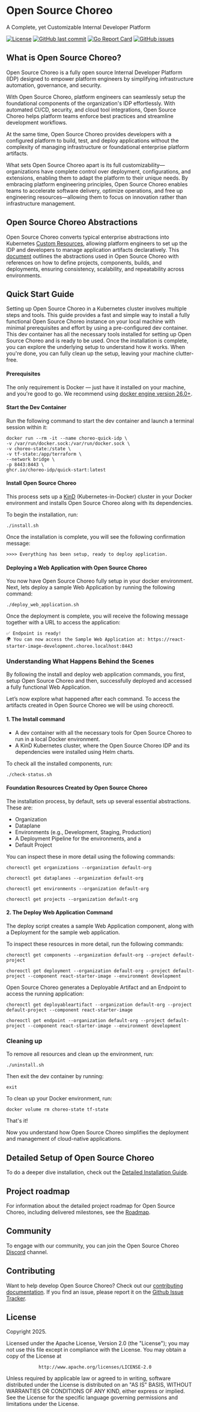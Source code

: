 # Open Source Choreo
A Complete, yet Customizable Internal Developer Platform

[![License](https://img.shields.io/badge/License-Apache%202.0-blue.svg)](https://opensource.org/licenses/Apache-2.0)
[![GitHub last commit](https://img.shields.io/github/last-commit/choreo-idp/choreo.svg)](https://github.com/choreo-idp/choreo/commits/main)
[![Go Report Card](https://goreportcard.com/badge/github.com/choreo-idp/choreo)](https://goreportcard.com/report/github.com/choreo-idp/choreo)
[![GitHub issues](https://img.shields.io/github/issues/choreo-idp/choreo.svg)](https://github.com/choreo-idp/choreo/issues)

## What is Open Source Choreo?
Open Source Choreo is a fully open source Internal Developer Platform (IDP) designed to empower platform engineers by simplifying infrastructure automation, governance, and security. 

With Open Source Choreo, platform engineers can seamlessly setup the foundational components of the organization's IDP effortlessly. With automated CI/CD, security, and cloud tool integrations, Open Source Choreo helps platform teams enforce best practices and streamline development workflows.

At the same time, Open Source Choreo provides developers with a configured platform to build, test, and deploy applications without the complexity of managing infrastructure or foundational enterprise platform artifacts. 

What sets Open Source Choreo apart is its full customizability—organizations have complete control over deployment, configurations, and extensions, enabling them to adapt the platform to their unique needs. By embracing platform engineering principles, Open Source Choreo enables teams to accelerate software delivery, optimize operations, and free up engineering resources—allowing them to focus on innovation rather than infrastructure management.

[//]: # (Architecture Diagram)

##  Open Source Choreo Abstractions 

Open Source Choreo converts typical enterprise abstractions into Kubernetes [Custom Resources](https://kubernetes.io/docs/concepts/extend-kubernetes/api-extension/custom-resources/), allowing platform engineers to set up the IDP and developers to manage application artifacts declaratively. This [document](docs/choreo-abstractions.md) outlines the abstractions used in Open Source Choreo
with references on how to define projects, components, builds, and deployments, ensuring consistency, scalability, and repeatability across environments.

## Quick Start Guide

Setting up Open Source Choreo in a Kubernetes cluster involves multiple steps and tools. This guide provides a fast and simple way to install a fully functional Open Source Choreo instance on your local machine with minimal prerequisites and effort by using a pre-configured dev container. 
This dev container has all the necessary tools installed for setting up Open Source Choreo and is ready to be used. Once the installation is complete, you can explore the underlying setup to understand how it works.
When you're done, you can fully clean up the setup, leaving your machine clutter-free.

#### Prerequisites
The only requirement is Docker — just have it installed on your machine, and you're good to go. We recommend using [docker engine version 26.0+](https://docs.docker.com/engine/release-notes/26.0/).

#### Start the Dev Container

Run the following command to start the dev container and launch a terminal session within it:

```shell
docker run --rm -it --name choreo-quick-idp \
-v /var/run/docker.sock:/var/run/docker.sock \
-v choreo-state:/state \
-v tf-state:/app/terraform \
--network bridge \
-p 8443:8443 \
ghcr.io/choreo-idp/quick-start:latest

```

#### Install Open Source Choreo
This process sets up a [KinD](https://kind.sigs.k8s.io/) (Kubernetes-in-Docker) cluster in your Docker environment and installs Open Source Choreo along with its dependencies.

To begin the installation, run:

```shell
./install.sh
```

Once the installation is complete, you will see the following confirmation message:
```text
>>>> Everything has been setup, ready to deploy application.
``` 

#### Deploying a Web Application with Open Source Choreo

You now have Open Source Choreo fully setup in your docker environment. 
Next, lets deploy a sample Web Application by running the following command:

```shell
./deploy_web_application.sh
```

Once the deployment is complete, you will receive the following message together with a URL to access the application:

```text
✅ Endpoint is ready!
🌍 You can now access the Sample Web Application at: https://react-starter-image-development.choreo.localhost:8443
```

### Understanding What Happens Behind the Scenes
By following the install and deploy web application commands, you first, setup Open Source Choreo and then, successfully deployed and accessed a fully functional Web Application. 

Let’s now explore what happened after each command. To access the artifacts created in Open Source Choreo we will be using choreoctl.

#### 1. The Install command
- A dev container with all the necessary tools for Open Source Choreo to run in a local Docker environment.
- A KinD Kubernetes cluster, where the Open Source Choreo IDP and its dependencies were installed using Helm charts.

To check all the installed components, run:
```shell
./check-status.sh
```

#### Foundation Resources Created by Open Source Choreo

The installation process, by default, sets up several essential abstractions. These are:
- Organization 
- Dataplane
- Environments (e.g., Development, Staging, Production)
- A Deployment Pipeline for the environments, and a
- Default Project

You can inspect these in more detail using the following commands:

```shell
choreoctl get organizations --organization default-org

choreoctl get dataplanes --organization default-org

choreoctl get environments --organization default-org

choreoctl get projects --organization default-org
```

#### 2. The Deploy Web Application Command
The deploy script creates a sample Web Application component, along with a Deployment for the sample web application.

To inspect these resources in more detail, run the following commands:

```shell
choreoctl get components --organization default-org --project default-project

choreoctl get deployment --organization default-org --project default-project --component react-starter-image --environment development
```

Open Source Choreo generates a Deployable Artifact and an Endpoint to access the running application:

```shell
choreoctl get deployableartifact --organization default-org --project default-project --component react-starter-image

choreoctl get endpoint --organization default-org --project default-project --component react-starter-image --environment development
```

### Cleaning up
To remove all resources and clean up the environment, run:

```shell
./uninstall.sh
```

Then exit the dev container by running:

```shell
exit
```

To clean up your Docker environment, run:

```shell
docker volume rm choreo-state tf-state
```

That's it! 

Now you understand how  Open Source Choreo simplifies the deployment and management of cloud-native applications.

## Detailed Setup of Open Source Choreo
To do a deeper dive installation, check out the [Detailed Installation Guide](install/README.md).

## Project roadmap
For information about the detailed project roadmap for Open Source Choreo, including delivered milestones, see the [Roadmap]( https://github.com/orgs/choreo-idp/projects/1).

## Community
To engage with our community, you can join the  Open Source Choreo [Discord](https://discord.gg/HYCgUacN) channel.


## Contributing
Want to help develop Open Source Choreo? Check out our [contributing documentation](docs/contributing.md).
If you find an issue, please report it on the [Github Issue Tracker](https://github.com/choreo-idp/choreo/issues).

## License

Copyright 2025.

Licensed under the Apache License, Version 2.0 (the "License");
you may not use this file except in compliance with the License.
You may obtain a copy of the License at

                http://www.apache.org/licenses/LICENSE-2.0

Unless required by applicable law or agreed to in writing, software
distributed under the License is distributed on an "AS IS" BASIS,
WITHOUT WARRANTIES OR CONDITIONS OF ANY KIND, either express or implied.
See the License for the specific language governing permissions and
limitations under the License.
